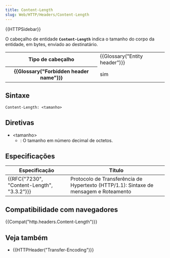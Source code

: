 ```yaml
---
title: Content-Length
slug: Web/HTTP/Headers/Content-Length
---
```


{{HTTPSidebar}}

O cabeçalho de entidade **`Content-Length`** indica o tamanho do corpo da entidade, em bytes, enviado ao destinatário.

<table class="properties">
  <tbody>
    <tr>
      <th scope="row">Tipo de cabeçalho</th>
      <td>{{Glossary("Entity header")}}</td>
    </tr>
    <tr>
      <th scope="row">{{Glossary("Forbidden header name")}}</th>
      <td>sim</td>
    </tr>
  </tbody>
</table>

## Sintaxe

```
Content-Length: <tamanho>
```

## Diretivas

- \<tamanho>
  - : O tamanho em número decimal de octetos.

## Especificações

| Especificação                                            | Título                                                                                |
| -------------------------------------------------------- | ------------------------------------------------------------------------------------- |
| {{RFC("7230", "Content-Length", "3.3.2")}} | Protocolo de Transferência de Hypertexto (HTTP/1.1): Sintaxe de mensagem e Roteamento |

## Compatibilidade com navegadores

{{Compat("http.headers.Content-Length")}}

## Veja também

- {{HTTPHeader("Transfer-Encoding")}}
